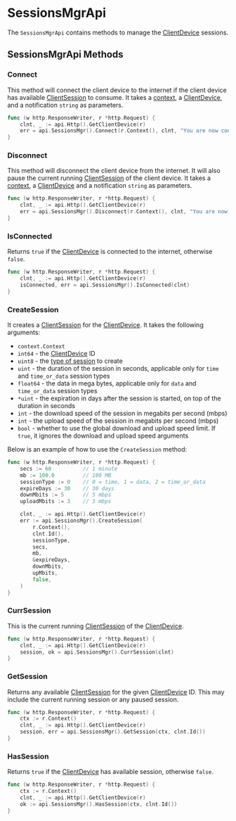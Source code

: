 # SessionsMgrApi

The `SessionsMgrApi` contains methods to manage the [ClientDevice](./client-device.md) sessions.

## SessionsMgrApi Methods

### Connect

This method will connect the client device to the internet if the client device has available [ClientSession](./client-session.md) to consume.
It takes a [context](https://gobyexample.com/context), a [ClientDevice](./client-device.md), and a notification `string` as parameters.

```go
func (w http.ResponseWriter, r *http.Request) {
    clnt, _ := api.Http().GetClientDevice(r)
    err = api.SessionsMgr().Connect(r.Context(), clnt, "You are now connected to internet.")
}
```

### Disconnect

This method will disconnect the client device from the internet. It will also pause the current running [ClientSession](./client-session.md) of the client device. It takes a [context](https://gobyexample.com/context), a [ClientDevice](./client-device.md) and a notification `string` as parameters.

```go
func (w http.ResponseWriter, r *http.Request) {
    clnt, _ := api.Http().GetClientDevice(r)
    err = api.SessionsMgr().Disconnect(r.Context(), clnt, "You are now disconnected to internet.")
}
```

### IsConnected

Returns `true` if the [ClientDevice](./client-device.md) is connected to the internet, otherwise `false`.

```go
func (w http.ResponseWriter, r *http.Request) {
    clnt, _ := api.Http().GetClientDevice(r)
    isConnected, err = api.SessionsMgr().IsConnected(clnt)
}
```

### CreateSession

It creates a [ClientSession](./client-session.md) for the [ClientDevice](./client-device.md). It takes the following arguments:

- `context.Context`
- `int64` - the [ClientDevice](./client-device.md) ID
- `uint8` - the [type of session](./client-session.md#session-types) to create
- `uint` - the duration of the session in seconds, applicable only for `time` and `time_or_data` session types
- `float64` - the data in mega bytes, applicable only for `data` and `time_or_data` session types
- `*uint` - the expiration in days after the session is started, on top of the duration in seconds
- `int` - the download speed of the session in megabits per second (mbps)
- `int` - the upload speed of the session in megabits per second (mbps)
- `bool` - whether to use the global download and upload speed limit. If `true`, it ignores the download and upload speed arguments

Below is an example of how to use the `CreateSession` method:

```go
func (w http.ResponseWriter, r *http.Request) {
    secs := 60          // 1 minute
    mb := 100.0         // 100 MB
    sessionType := 0    // 0 = time, 1 = data, 2 = time_or_data
    expireDays := 30    // 30 days
    downMbits := 5      // 5 mbps
    uploadMbits := 3    // 3 mbps

    clnt, _ := api.Http().GetClientDevice(r)
    err := api.SessionsMgr().CreateSession(
        r.Context(),
        clnt.Id(),
        sessionType,
        secs,
        mb,
        &expireDays,
        downMbits,
        upMbits,
        false,
    )
}
```

### CurrSession

This is the current running [ClientSession](./client-session.md) of the [ClientDevice](./client-device.md).

```go
func (w http.ResponseWriter, r *http.Request) {
    clnt, _ := api.Http().GetClientDevice(r)
    session, ok = api.SessionsMgr().CurrSession(clnt)
}
```

### GetSession

Returns any available [ClientSession](./client-session.md) for the given [ClientDevice](./client-device.md) ID. This may include the current running session or any paused session.

```go
func (w http.ResponseWriter, r *http.Request) {
    ctx := r.Context()
    clnt, _ := api.Http().GetClientDevice(r)
    session, err = api.SessionsMgr().GetSession(ctx, clnt.Id())
}
```

### HasSession

Returns `true` if the [ClientDevice](./client-device.md) has available session, otherwise `false`.

```go
func (w http.ResponseWriter, r *http.Request) {
    ctx := r.Context()
    clnt, _ := api.Http().GetClientDevice(r)
    ok := api.SessionsMgr().HasSession(ctx, clnt.Id())
}
```
